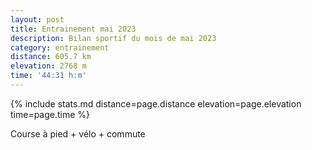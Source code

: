 ```yaml
---
layout: post
title: Entrainement mai 2023
description: Bilan sportif du mois de mai 2023
category: entrainement
distance: 605.7 km
elevation: 2768 m
time: '44:31 h:m'
---
```


{%
  include stats.md
  distance=page.distance
  elevation=page.elevation
  time=page.time
%}

Course à pied + vélo + commute

<!--
vim:spell spelllang=fr
-->
